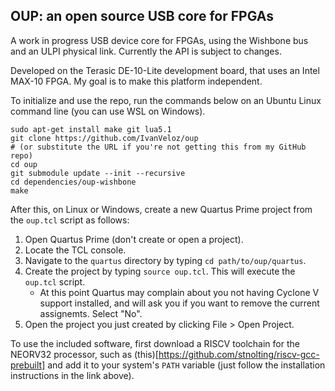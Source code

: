 ## OUP: an open source USB core for FPGAs

A work in progress USB device core for FPGAs, using the Wishbone bus and an ULPI physical link.
Currently the API is subject to changes.

Developed on the Terasic DE-10-Lite development board, that uses an Intel MAX-10 FPGA. My goal is to make this platform independent.

To initialize and use the repo, run the commands below on an Ubuntu Linux command line (you can use WSL on Windows).
```
sudo apt-get install make git lua5.1
git clone https://github.com/IvanVeloz/oup
# (or substitute the URL if you're not getting this from my GitHub repo)
cd oup
git submodule update --init --recursive
cd dependencies/oup-wishbone
make
```

After this, on Linux or Windows, create a new Quartus Prime project from the `oup.tcl` script as follows:
1. Open Quartus Prime (don't create or open a project).
2. Locate the TCL console.
3. Navigate to the `quartus` directory by typing `cd path/to/oup/quartus`.
4. Create the project by typing `source oup.tcl`. This will execute the `oup.tcl` script.
    * At this point Quartus may complain about you not having Cyclone V support installed, and will ask you if you want to remove the current assignemts. Select "No".
5. Open the project you just created by clicking File > Open Project.

To use the included software, first download a RISCV toolchain for the NEORV32 processor, such as (this)[https://github.com/stnolting/riscv-gcc-prebuilt] and add it to your system's `PATH` variable (just follow the installation instructions in the link above).
